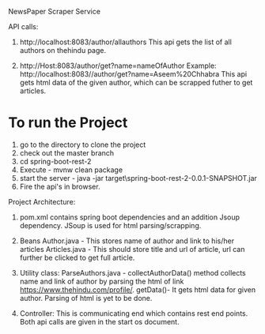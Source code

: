 NewsPaper Scraper Service

API calls:
1. http://localhost:8083/author/allauthors
   This api gets the list of all authors on thehindu page.
   
2. http://Host:8083/author/get?name=nameOfAuthor
   Example: http://localhost:8083//author/get?name=Aseem%20Chhabra
   This api gets html data of the given author, which can be scrapped futher to get articles.
   
   
 
To run the Project
===================
1. go to the directory to clone the project
2. check out the master branch
3. cd spring-boot-rest-2
4. Execute - mvnw clean package
5. start the server - java -jar target\spring-boot-rest-2-0.0.1-SNAPSHOT.jar
6. Fire the api's in browser.


Project Architecture:
1. pom.xml contains spring boot dependencies and an addition Jsoup dependency.
   JSoup is used for html parsing/scrapping.
   
2. Beans
   Author.java - This stores name of author and link to his/her articles
   Articles.java - This should store title and url of article, url can further be clicked to get full article.
   
3. Utility class:
   ParseAuthors.java - collectAuthorData() method collects name and link of author by parsing the html of link https://www.thehindu.com/profile/.
   getData()- It gets html data for given author. Parsing of html is yet to be done.
   
4. Controller:
   This is communicating end which contains rest end points. Both api calls are given in the start os document.
   
   
